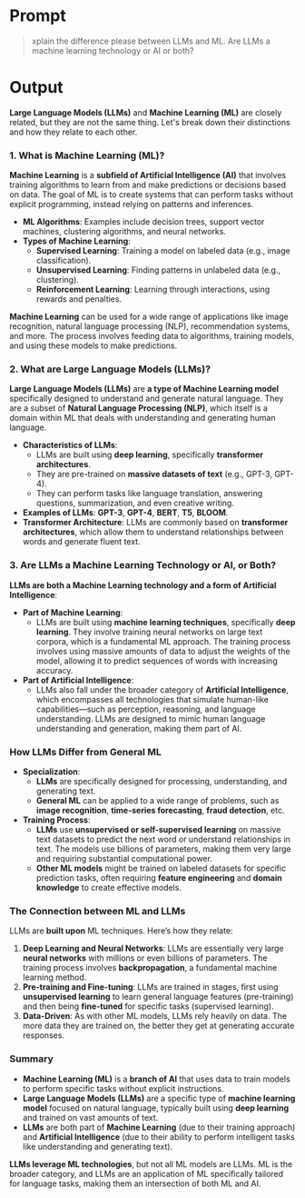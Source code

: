 # Prompt

> xplain the difference please between LLMs and ML. Are LLMs a machine learning technology or AI or both?

# Output

**Large Language Models (LLMs)** and **Machine Learning (ML)** are closely related, but they are not the same thing. Let's break down their distinctions and how they relate to each other.

### 1. What is Machine Learning (ML)?

**Machine Learning** is a **subfield of Artificial Intelligence (AI)** that involves training algorithms to learn from and make predictions or decisions based on data. The goal of ML is to create systems that can perform tasks without explicit programming, instead relying on patterns and inferences.

- **ML Algorithms**: Examples include decision trees, support vector machines, clustering algorithms, and neural networks.
- **Types of Machine Learning**:
  - **Supervised Learning**: Training a model on labeled data (e.g., image classification).
  - **Unsupervised Learning**: Finding patterns in unlabeled data (e.g., clustering).
  - **Reinforcement Learning**: Learning through interactions, using rewards and penalties.

**Machine Learning** can be used for a wide range of applications like image recognition, natural language processing (NLP), recommendation systems, and more. The process involves feeding data to algorithms, training models, and using these models to make predictions.

### 2. What are Large Language Models (LLMs)?

**Large Language Models (LLMs)** are **a type of Machine Learning model** specifically designed to understand and generate natural language. They are a subset of **Natural Language Processing (NLP)**, which itself is a domain within ML that deals with understanding and generating human language.

- **Characteristics of LLMs**:
  - LLMs are built using **deep learning**, specifically **transformer architectures**.
  - They are pre-trained on **massive datasets of text** (e.g., GPT-3, GPT-4).
  - They can perform tasks like language translation, answering questions, summarization, and even creative writing.
- **Examples of LLMs**: **GPT-3**, **GPT-4**, **BERT**, **T5**, **BLOOM**.
- **Transformer Architecture**: LLMs are commonly based on **transformer architectures**, which allow them to understand relationships between words and generate fluent text.

### 3. Are LLMs a Machine Learning Technology or AI, or Both?

**LLMs are both a Machine Learning technology and a form of Artificial Intelligence**:

- **Part of Machine Learning**:
  - LLMs are built using **machine learning techniques**, specifically **deep learning**. They involve training neural networks on large text corpora, which is a fundamental ML approach. The training process involves using massive amounts of data to adjust the weights of the model, allowing it to predict sequences of words with increasing accuracy.
- **Part of Artificial Intelligence**:
  - LLMs also fall under the broader category of **Artificial Intelligence**, which encompasses all technologies that simulate human-like capabilities—such as perception, reasoning, and language understanding. LLMs are designed to mimic human language understanding and generation, making them part of AI.

### How LLMs Differ from General ML

- **Specialization**:
  - **LLMs** are specifically designed for processing, understanding, and generating text.
  - **General ML** can be applied to a wide range of problems, such as **image recognition**, **time-series forecasting**, **fraud detection**, etc.
- **Training Process**:
  - **LLMs** use **unsupervised or self-supervised learning** on massive text datasets to predict the next word or understand relationships in text. The models use billions of parameters, making them very large and requiring substantial computational power.
  - **Other ML models** might be trained on labeled datasets for specific prediction tasks, often requiring **feature engineering** and **domain knowledge** to create effective models.

### The Connection between ML and LLMs

LLMs are **built upon** ML techniques. Here’s how they relate:

1. **Deep Learning and Neural Networks**: LLMs are essentially very large **neural networks** with millions or even billions of parameters. The training process involves **backpropagation**, a fundamental machine learning method.
2. **Pre-training and Fine-tuning**: LLMs are trained in stages, first using **unsupervised learning** to learn general language features (pre-training) and then being **fine-tuned** for specific tasks (supervised learning).
3. **Data-Driven**: As with other ML models, LLMs rely heavily on data. The more data they are trained on, the better they get at generating accurate responses.

### Summary

- **Machine Learning (ML)** is a **branch of AI** that uses data to train models to perform specific tasks without explicit instructions.
- **Large Language Models (LLMs)** are a specific type of **machine learning model** focused on natural language, typically built using **deep learning** and trained on vast amounts of text.
- **LLMs** are both part of **Machine Learning** (due to their training approach) and **Artificial Intelligence** (due to their ability to perform intelligent tasks like understanding and generating text).

**LLMs leverage ML technologies**, but not all ML models are LLMs. ML is the broader category, and LLMs are an application of ML specifically tailored for language tasks, making them an intersection of both ML and AI.






